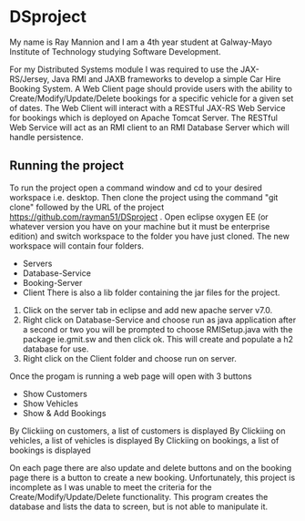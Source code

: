 # DSproject

My name is Ray Mannion and I am a 4th year student at Galway-Mayo Institute of Technology studying Software Development.

For my Distributed Systems module I was  required to use the JAX-RS/Jersey, Java RMI and JAXB frameworks to develop a simple Car Hire Booking System. A Web Client page should provide users with the ability to Create/Modify/Update/Delete bookings for a specific vehicle for a given set of dates. The Web Client will interact with a RESTful JAX-RS Web Service for bookings which is deployed on Apache Tomcat Server. The RESTful Web Service will act as an RMI client to an RMI Database Server which will handle persistence.

## Running the project
To run the project open a command window and cd to your desired workspace i.e. desktop. 
Then clone the project using the command "git clone" followed by the URL of the project https://github.com/rayman51/DSproject .
Open eclipse oxygen EE (or whatever version you have on your machine but it must be enterprise edition) and switch workspace to the folder you have just cloned. The new workspace will contain four folders. 

* Servers
* Database-Service
* Booking-Server
* Client
There is also a lib folder containing the jar files for the project.

1. Click on the server tab in eclipse and add new apache server v7.0.
2. Right click on Database-Service and choose run as java application after a second or two you will be prompted to choose RMISetup.java with the package ie.gmit.sw and then click ok. This will create and populate a h2 database for use.
3. Right click on the Client folder and choose run on server.

Once the progam is running a web page will open with 3 buttons

* Show Customers
* Show Vehicles
* Show & Add Bookings

By Clickiing on customers, a list of customers is displayed
By Clickiing on vehicles, a list of vehicles is displayed
By Clickiing on bookings, a list of bookings is displayed

On each page there are also update and delete buttons and on the booking page there is a button to create a new booking.
Unfortunately, this project is incomplete as I was unable to meet the criteria for the Create/Modify/Update/Delete functionality.
This program creates the database and lists the data to screen, but is not able to manipulate it.

